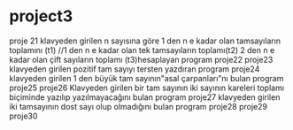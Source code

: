 # project3
proje 21 klavyeden girilen n sayısına göre 1 den n e kadar olan tamsayıların toplamını (t1)
//1 den n e kadar olan tek tamsayıların toplamı(t2) 2 den n e kadar olan çift sayıların toplamı (t3)hesaplayan program
proje22
proje23 klavyeden girilen  pozitif tam sayıyı tersten yazdıran program
proje24 klavyeden girilen 1 den büyük tam sayının"asal çarpanları"nı bulan program             
proje25
proje26 Klavyeden girilen bir tam sayının iki sayının kareleri toplamı biçiminde yazılıp yazılmayacağını bulan program
proje27 klavyeden girilen iki tamsayının dost sayı olup olmadığını bulan program
proje28
proje29
proje30

 
 
